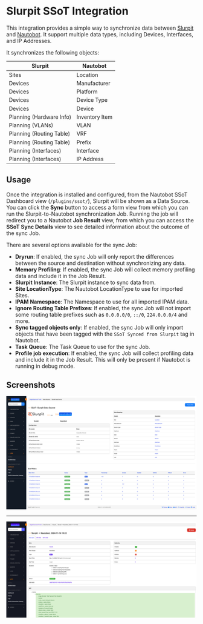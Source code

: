 # Slurpit SSoT Integration

This integration provides a simple way to synchronize data between [Slurpit](https://slurpit.io/) and [Nautobot](https://github.com/nautobot/nautobot). It support multiple data types, including Devices, Interfaces, and IP Addresses.

It synchronizes the following objects:

| Slurpit                  | Nautobot                     |
| -----------------------  | ---------------------------- |
| Sites                    | Location                     |
| Devices                  | Manufacturer                 |
| Devices                  | Platform                     |
| Devices                  | Device Type                  |
| Devices                  | Device                       |
| Planning (Hardware Info) | Inventory Item               |
| Planning (VLANs)         | VLAN                         |
| Planning (Routing Table) | VRF                          |
| Planning (Routing Table) | Prefix                       |
| Planning (Interfaces)    | Interface                    |
| Planning (Interfaces)    | IP Address                   |

## Usage

Once the integration is installed and configured, from the Nautobot SSoT Dashboard view (`/plugins/ssot/`), Slurpit will be shown as a Data Source. You can click the **Sync** button to access a form view from which you can run the Slurpit-to-Nautobot synchronization Job. Running the job will redirect you to a Nautobot **Job Result** view, from which you can access the **SSoT Sync Details** view to see detailed information about the outcome of the sync Job.

There are several options available for the sync Job:

- **Dryrun**: If enabled, the sync Job will only report the differences between the source and destination without synchronizing any data.
- **Memory Profiling**: If enabled, the sync Job will collect memory profiling data and include it in the Job Result.
- **Slurpit Instance**: The Slurpit instance to sync data from.
- **Site LocationType**: The Nautobot LocationType to use for imported Sites.
- **IPAM Namespace**: The Namespace to use for all imported IPAM data.
- **Ignore Routing Table Prefixes**: If enabled, the sync Job will not import some routing table prefixes such as `0.0.0.0/0`, `::/0`, `224.0.0.0/4` and more. 
- **Sync tagged objects only**: If enabled, the sync Job will only import objects that have been tagged with the `SSoT Synced from Slurpit` tag in Nautobot.
- **Task Queue**: The Task Queue to use for the sync Job.
- **Profile job execution**: If enabled, the sync Job will collect profiling data and include it in the Job Result. This will only be present if Nautobot is running in debug mode.

## Screenshots

![Detail View](../../images/slurpit-detail-view.png)

---

![Results View](../../images/slurpit-result-view.png)
